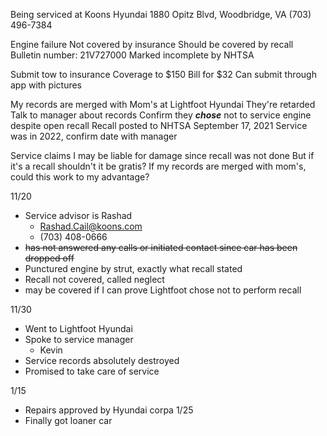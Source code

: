 Being serviced at
	Koons Hyundai
	1880 Opitz Blvd, Woodbridge, VA
	(703) 496-7384

Engine failure
	Not covered by insurance
	Should be covered by recall
		Bulletin number: 21V727000
		 Marked incomplete by NHTSA

Submit tow to insurance
	Coverage to $150
	Bill for $32
	Can submit through app with pictures 

My records are merged with Mom's at Lightfoot Hyundai
	They're retarded
	Talk to manager about records
	Confirm they ***chose*** not to service engine despite open recall
		Recall posted to NHTSA September 17, 2021
		Service was in 2022, confirm date with manager

Service claims I may be liable for damage since recall was not done
	But if it's a recall shouldn't it be gratis?
	If my records are merged with mom's, could this work to my advantage?

11/20
- Service advisor is Rashad
	- Rashad.Cail@koons.com
	- (703) 408-0666
- ~~has not answered any calls or initiated contact since car has been dropped off~~
- Punctured engine by strut, exactly what recall stated 
- Recall not covered, called neglect
- may be covered if I can prove Lightfoot chose not to perform recall

11/30
- Went to Lightfoot Hyundai
- Spoke to service manager
	- Kevin
- Service records absolutely destroyed
- Promised to take care of service

1/15
* Repairs approved by Hyundai corpa
1/25
* Finally got loaner car